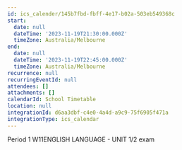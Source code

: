 ```yaml
---
id: ics_calender/145b7fbd-fbff-4e17-b02a-503eb549368c
start:
  date: null
  dateTime: '2023-11-19T21:30:00.000Z'
  timeZone: Australia/Melbourne
end:
  date: null
  dateTime: '2023-11-19T22:45:00.000Z'
  timeZone: Australia/Melbourne
recurrence: null
recurringEventId: null
attendees: []
attachments: []
calendarId: School Timetable
location: null
integrationId: d6aa3dbf-c4e0-4a4d-a9c9-75f6905f471a
integrationType: ics_calendar
---
```

Period 1
W11ENGLISH LANGUAGE - UNIT 1/2 exam